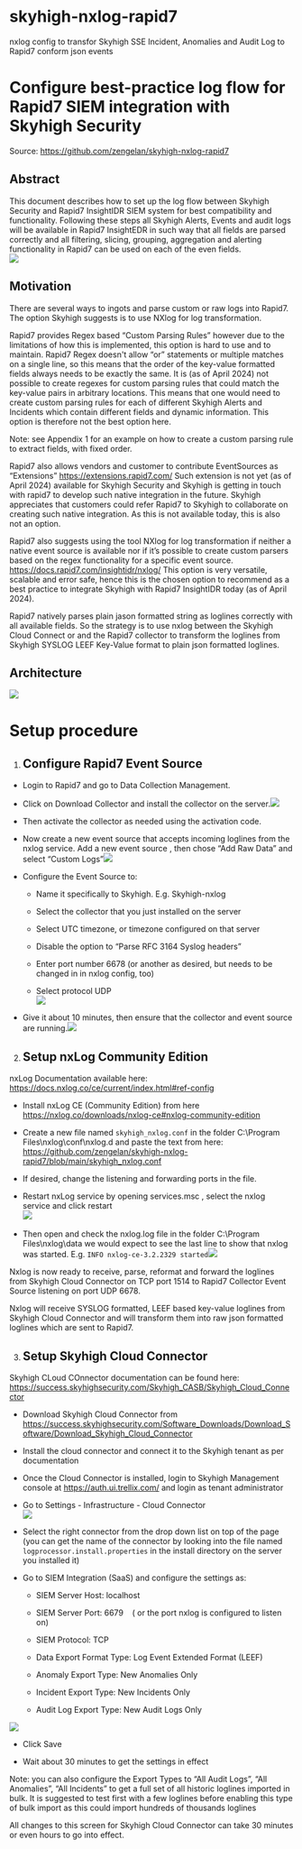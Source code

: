 # skyhigh-nxlog-rapid7
nxlog config to transfor Skyhigh SSE Incident, Anomalies and Audit Log to Rapid7 conform json events


# Configure best-practice log flow for Rapid7 SIEM integration with Skyhigh Security

Source: <https://github.com/zengelan/skyhigh-nxlog-rapid7> 


## Abstract

This document describes how to set up the log flow between Skyhigh Security and Rapid7 InsightIDR SIEM system for best compatibility and functionality. Following these steps all Skyhigh Alerts, Events and audit logs will be available in Rapid7 InsightEDR in such way that all fields are parsed correctly and all filtering, slicing, grouping, aggregation and alerting functionality in Rapid7 can be used on each of the even fields.\
![](https://lh7-eu.googleusercontent.com/nkvrPXJEtZbUPcjctayWY4VBo2fUZrKn6THh0xWWl7NipytL7R7_EMP-m02L50eXIqYP5YYIEXQYonaXhqS0oRaQzGSKqzpAbLc701I15673MupIGTDOL8BtKq0VeM8rp9-Zppmods_KoxvTl1hyOTU)


## Motivation

There are several ways to ingots and parse custom or raw logs into Rapid7. The option Skyhigh suggests is to use NXlog for log transformation.

Rapid7 provides Regex based “Custom Parsing Rules” however due to the limitations of how this is implemented, this option is hard to use and to maintain. Rapid7 Regex doesn't allow “or” statements or multiple matches on a single line, so this means that the order of the key-value formatted fields always needs to be exactly the same. It is (as of April 2024) not possible to create regexes for custom parsing rules that could match the key-value pairs in arbitrary locations. This means that one would need to create custom parsing rules for each of different Skyhigh Alerts and Incidents which contain different fields and dynamic information. This option is therefore not the best option here.

Note: see Appendix 1 for an example on how to create a custom parsing rule to extract fields, with fixed order.

Rapid7 also allows vendors and customer to contribute EventSources as “Extensions” <https://extensions.rapid7.com/> Such extension is not yet (as of April 2024) available for Skyhigh Security and Skyhigh is getting in touch with rapid7 to develop such native integration in the future. Skyhigh appreciates that customers could refer Rapid7 to Skyhigh to collaborate on creating such native integration. As this is not available today, this is also not an option.

Rapid7 also suggests using the tool NXlog for log transformation if neither a native event source is available nor if it’s possible to create custom parsers based on the regex functionality for a specific event source. <https://docs.rapid7.com/insightidr/nxlog/> This option is very versatile, scalable and error safe, hence this is the chosen option to recommend as a best practice to integrate Skyhigh with Rapid7 InsightIDR today (as of April 2024).

Rapid7 natively parses plain jason formatted string as loglines correctly with all available fields. So the strategy is to use nxlog between the Skyhigh Cloud Connect or and the Rapid7 collector to transform the loglines from Skyhigh SYSLOG LEEF Key-Value format to plain json formatted loglines.


## Architecture

![](https://lh7-eu.googleusercontent.com/fBzbqGG0e5vSLaNZ98Tm7CjQlWnkVbO0nCwKVyK72jbyTwaiAxefnmi7B5z9X8Mlo3wrssGPXA10z-JY4fHs_4rcrOovdiIQ_PYZXulMRPI3OZL4byq-I-jB1ZzqXK-7Y40N511JyrRdq7Xt-3UEmeA)


# Setup procedure

1. ## Configure Rapid7 Event Source

- Login to Rapid7 and go to Data Collection Management.

- Click on Download Collector and install the collector on the server.![](https://lh7-eu.googleusercontent.com/L2EOHcNoPXMHOuz1g3HtlPEjuDQGflG1FWh_pefRoPQcRYmiRIhCwVeqz-VwLoV87JIPuVRoqM1ille2NgXG4yMh3UAhgeoVCcEtSDfMVogNrDcsakijtT2YC6Fj_z7qnC_-vrgo-C3HQ_Ym2rwE0z0)

- Then activate the collector as needed using the activation code.

* Now create a new event source that accepts incoming loglines from the nxlog service. Add a new event source , then chose “Add Raw Data” and select “Custom Logs”![](https://lh7-eu.googleusercontent.com/mTNAB0leBKK1NZ7_HOL6tel4Mll5l-Wh0B-q_YcasWvgO5fpKD-IdMR2mKMu9Z71o40ZnaIIdV6iRpmMSXIdyp7rEF5QN8nGV6-VBCqta2Nk-8SQFvxpWYdJbIl2tWHIfPv729eVkgQxoGpv5ua244E)

* Configure the Event Source to:

  - Name it specifically to Skyhigh. E.g. Skyhigh-nxlog

  - Select the collector that you just installed on the server

  - Select UTC timezone, or timezone configured on that server

  - Disable the option to “Parse RFC 3164 Syslog headers”

  - Enter port number 6678 (or another as desired, but needs to be changed in in nxlog config, too)

  - Select protocol UDP\
    ![](https://lh7-eu.googleusercontent.com/nqi5-oAAwwh45HUGkPnpmRmUUhd03DMqGdzwo1S9AHSnsNjVSUc-LYKfMu6lQV9g-NSCe_HupTMuwIJK3rba4m9lAKwL4vzFUk_8rWa1bR_m6OsxW5ZoWR9yCdVXlJWezKxrtkOOKQV9ijnIKlztzZU)

- Give it about 10 minutes, then ensure that the collector and event source are running.![](https://lh7-eu.googleusercontent.com/Po2g9qdFjp1zAlJsUfkSMsd5b8BriqvX0P3ALxw-v1i3cg56dfgtHLGL2fTrC9656x5BzmJHWddR5v94-nNKPLEDKBDPgjI9kXXvzi4xygA9TI4rxR-IRD5ajSVKyXB9cplcQNkMtvQfKs-6uwzpSYk)

2. ## Setup nxLog Community Edition

nxLog Documentation available here: <https://docs.nxlog.co/ce/current/index.html#ref-config>&#x20;

- Install nxLog CE (Community Edition) from here <https://nxlog.co/downloads/nxlog-ce#nxlog-community-edition>

* Create a new file named `skyhigh_nxlog.conf` in the folder C:\Program Files\nxlog\conf\nxlog.d and paste the text from here: <https://github.com/zengelan/skyhigh-nxlog-rapid7/blob/main/skyhigh_nxlog.conf> 

- If desired, change the listening and forwarding ports in the file.

* Restart nxLog service by opening services.msc , select the nxlog service and click restart\
  ![](https://lh7-eu.googleusercontent.com/fkzrsLphWNdh0B3BJ4GbVQGc3yVEpcd0SyUTXg_TY1dMPmfOZM4XeX0RVw5lPV0bOXeCE5KkkNRKu5ep_804qUjiaeOo9QydyMwRjAkBuIeqXbd-aDDpyV6oimYveQZjscYD5ng0F9ZWW8INrJ-qnao)

- Then open and check the nxlog.log file in the folder C:\Program Files\nxlog\data we would expect to see the last line to show that nxlog was started. E.g. `INFO nxlog-ce-3.2.2329 started`![](https://lh7-eu.googleusercontent.com/OfkRFvnP0XSkWw_C0xVbBTwB0zO6AI_QSrfcMHd1S6xqswQ5VlHTszue7HE4T7DFOC6wYL8rBf1VMWuS_T9NQRJKMIh1hVsIwl5fg2BrfpKhmbBz1Vm1DHEKZdzPMo_tYlc_hvEV5n1XSkFexlK19iw)

Nxlog is now ready to receive, parse, reformat and forward the loglines from Skyhigh Cloud Connector on TCP port 1514 to Rapid7 Collector Event Source listening on port UDP 6678.

Nxlog will receive SYSLOG formatted, LEEF based key-value loglines from Skyhigh Cloud Connector and will transform them into raw json formatted loglines which are sent to Rapid7.

3. ## Setup Skyhigh Cloud Connector

Skyhigh CLoud COnnector documentation can be found here: <https://success.skyhighsecurity.com/Skyhigh_CASB/Skyhigh_Cloud_Connector> 

- Download Skyhigh Cloud Connector from <https://success.skyhighsecurity.com/Software_Downloads/Download_Software/Download_Skyhigh_Cloud_Connector>

* Install the cloud connector and connect it to the Skyhigh tenant as per documentation

* Once the Cloud Connector is installed, login to Skyhigh Management console at <https://auth.ui.trellix.com/> and login as tenant administrator

* Go to Settings - Infrastructure - Cloud Connector\
  ![](https://lh7-eu.googleusercontent.com/fkwh58AUXzLsJiZQDw7pb6XeCzkRrOu9PrlTNn8AR5pwcIjmX3uOmhX6griXQ9v4tDhYaDm9bN38iZx0HuUiLk5kPpp1Osg8yw91V9AD2LZN8PCUqfQxx9tFlTdV6dcK_FQpAKVpw6o2EXzrLcMMGIY)

* Select the right connector from the drop down list on top of the page (you can get the name of the connector by looking into the file named `logprocessor.install.properties` in the install directory on the server you installed it)

* Go to SIEM Integration (SaaS) and configure the settings as:

  - SIEM Server Host: localhost

  - SIEM Server Port: 6679    ( or the port nxlog is configured to listen on)

  - SIEM Protocol: TCP

  - Data Export Format Type: Log Event Extended Format (LEEF)

  - Anomaly Export Type: New Anomalies Only

  - Incident Export Type: New Incidents Only

  - Audit Log Export Type: New Audit Logs Only

![](https://lh7-eu.googleusercontent.com/AkIGkfoLfT4pOycdGiQ4-QbcTrF92939CrZVC8ZLY-DC2OSvldTb43rG7eO9tvWCVG-pZvUmriJFt859wrfuZfsjk6ORWeskNA1r82AE8th62q3SmVoEcfcs4Aaw-LxHZDFNnw6iEtpIdaf3hqdTo68)

- Click Save

- Wait about 30 minutes to get the settings in effect

Note: you can also configure the Export Types to “All Audit Logs”, “All Anomalies”, “All Incidents” to get a full set of all historic loglines imported in bulk. It is suggested to test first with a few loglines before enabling this type of bulk import as this could import hundreds of thousands loglines

All changes to this screen for Skyhigh Cloud Connector can take 30 minutes or even hours to go into effect.
